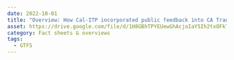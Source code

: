 ```yaml
---
date: 2022-10-01
title: "Overview: How Cal-ITP incorporated public feedback into CA Transit Data Guidelines v3.0"
asset: https://drive.google.com/file/d/1H8GBhTPYEUewGhAcjoIaY5Ih2txOFkTz/view?usp=share_link
category: Fact sheets & overviews
tags:
  - GTFS
---
```

